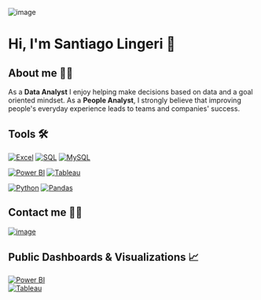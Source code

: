 ![image](https://github.com/SantiagoLingeri/SantiagoLingeri/assets/85772100/19683cc5-65c5-4a42-8a8c-0ac69b470523)

#                                                                        Hi, I'm Santiago Lingeri 👋


## About me 💁‍♂️
As a **Data Analyst** I enjoy helping make decisions based on data and a goal oriented mindset.
As a **People Analyst**, I strongly believe that improving people's everyday experience leads to teams and companies' success.

## Tools 🛠️

[![Excel](https://img.shields.io/badge/MS%20Excel-217346?style=for-the-badge&logo=microsoftexcel&logoColor=217346&labelColor=black)](https://www.microsoft.com/en-us/microsoft-365/excel)
[![SQL](https://img.shields.io/badge/SQL-4285F4?style=for-the-badge&logo=googlecloud&logoColor=4285F4&labelColor=black)](https://www.microsoft.com/en-us/sql-server)
[![MySQL](https://img.shields.io/badge/My%20SQL-4479A1?style=for-the-badge&logo=mysql&logoColor=white&labelColor=black)](https://www.microsoft.com/en-us/sql-server)</br>

[![Power BI](https://img.shields.io/badge/Power%20BI-D4AF37?style=for-the-badge&logo=powerbi&logoColor=D4AF37&labelColor=black)](https://powerbi.microsoft.com/)
[![Tableau](https://img.shields.io/badge/Tableau-E97627?style=for-the-badge&logo=tableau&logoColor=E97627&labelColor=black)](https://www.tableau.com/)</br>

[![Python](https://img.shields.io/badge/Python-3776AB?style=for-the-badge&logo=python&logoColor=3776AB&labelColor=black)](https://powerbi.microsoft.com/)
[![Pandas](https://img.shields.io/badge/Pandas-150458?style=for-the-badge&logo=pandas&logoColor=white&labelColor=black)](https://pandas.pydata.org/)</br>

## Contact me 📝🙂

[![image](https://github.com/SantiagoLingeri/SantiagoLingeri/assets/85772100/99a1465e-f176-43ee-8e84-4f106cd4d357)](https://www.linkedin.com/in/SantiagoLingeri)




## Public Dashboards & Visualizations 📈

[![Power BI](https://img.shields.io/badge/Follow%20My%20Work-D4AF37?style=for-the-badge&logo=powerbi&logoColor=D4AF37&labelColor=black)](https://powerbi.microsoft.com/)</br>
[![Tableau](https://img.shields.io/badge/Follow%20My%20Work-E97627?style=for-the-badge&logo=tableau&logoColor=E97627&labelColor=black)](https://www.tableau.com/)</br>


